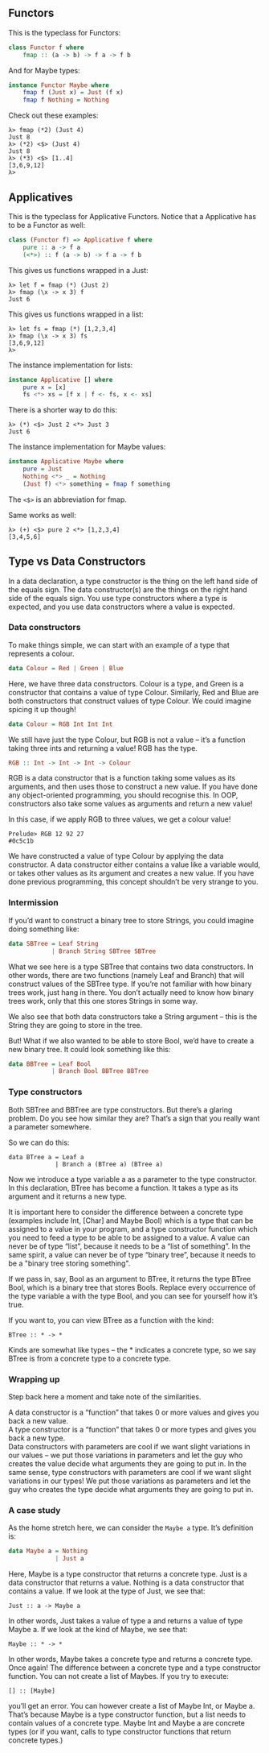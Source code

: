 ## Functors

This is the typeclass for Functors:

```haskell
class Functor f where
    fmap :: (a -> b) -> f a -> f b
```

And for Maybe types:

```haskell
instance Functor Maybe where
    fmap f (Just x) = Just (f x)
    fmap f Nothing = Nothing
```

Check out these examples:

```shell
λ> fmap (*2) (Just 4)
Just 8
λ> (*2) <$> (Just 4)
Just 8
λ> (*3) <$> [1..4]
[3,6,9,12]
λ>
```

## Applicatives

This is the typeclass for Applicative Functors. Notice that a Applicative has to be a Functor as well:

```haskell
class (Functor f) => Applicative f where
    pure :: a -> f a
    (<*>) :: f (a -> b) -> f a -> f b
```

This gives us functions wrapped in a Just:

```shell
λ> let f = fmap (*) (Just 2)
λ> fmap (\x -> x 3) f
Just 6
```

This gives us functions wrapped in a list:

```shell
λ> let fs = fmap (*) [1,2,3,4]
λ> fmap (\x -> x 3) fs
[3,6,9,12]
λ>
```

The instance implementation for lists:
```haskell
instance Applicative [] where
    pure x = [x]
    fs <*> xs = [f x | f <- fs, x <- xs]
```

There is a shorter way to do this:

```shell
λ> (*) <$> Just 2 <*> Just 3
Just 6
```

The instance implementation for Maybe values:
```haskell
instance Applicative Maybe where
    pure = Just
    Nothing <*> _ = Nothing
    (Just f) <*> something = fmap f something
```

The `<$>` is an abbreviation for fmap.

Same works as well:

```shell
λ> (+) <$> pure 2 <*> [1,2,3,4]
[3,4,5,6]
```

## Type vs Data Constructors
In a data declaration, a type constructor is the thing on the left hand side of the equals sign. The data constructor(s) are the things on the right hand side of the equals sign. You use type constructors where a type is expected, and you use data constructors where a value is expected.

### Data constructors
To make things simple, we can start with an example of a type that represents a colour.

```haskell
data Colour = Red | Green | Blue
```

Here, we have three data constructors. Colour is a type, and Green is a constructor that contains a value of type Colour. Similarly, Red and Blue are both constructors that construct values of type Colour. We could imagine spicing it up though!

```haskell
data Colour = RGB Int Int Int
```

We still have just the type Colour, but RGB is not a value – it’s a function taking three ints and returning a value! RGB has the type.

```haskell
RGB :: Int -> Int -> Int -> Colour
```

RGB is a data constructor that is a function taking some values as its arguments, and then uses those to construct a new value. If you have done any object-oriented programming, you should recognise this. In OOP, constructors also take some values as arguments and return a new value!

In this case, if we apply RGB to three values, we get a colour value!

```shell
Prelude> RGB 12 92 27
#0c5c1b
```

We have constructed a value of type Colour by applying the data constructor. A data constructor either contains a value like a variable would, or takes other values as its argument and creates a new value. If you have done previous programming, this concept shouldn’t be very strange to you.

### Intermission

If you’d want to construct a binary tree to store Strings, you could imagine doing something like:

```haskell
data SBTree = Leaf String
            | Branch String SBTree SBTree
```
What we see here is a type SBTree that contains two data constructors. In other words, there are two functions (namely Leaf and Branch) that will construct values of the SBTree type. If you’re not familiar with how binary trees work, just hang in there. You don’t actually need to know how binary trees work, only that this one stores Strings in some way.

We also see that both data constructors take a String argument – this is the String they are going to store in the tree.

But! What if we also wanted to be able to store Bool, we’d have to create a new binary tree. It could look something like this:

```haskell
data BBTree = Leaf Bool
            | Branch Bool BBTree BBTree
```

### Type constructors

Both SBTree and BBTree are type constructors. But there’s a glaring problem. Do you see how similar they are? That’s a sign that you really want a parameter somewhere.

So we can do this:

```
data BTree a = Leaf a
             | Branch a (BTree a) (BTree a)
```

Now we introduce a type variable a as a parameter to the type constructor. In this declaration, BTree has become a function. It takes a type as its argument and it returns a new type.

It is important here to consider the difference between a concrete type (examples include Int, [Char] and Maybe Bool) which is a type that can be assigned to a value in your program, and a type constructor function which you need to feed a type to be able to be assigned to a value. A value can never be of type “list”, because it needs to be a “list of something”. In the same spirit, a value can never be of type “binary tree”, because it needs to be a "binary tree storing something".

If we pass in, say, Bool as an argument to BTree, it returns the type BTree Bool, which is a binary tree that stores Bools. Replace every occurrence of the type variable a with the type Bool, and you can see for yourself how it’s true.

If you want to, you can view BTree as a function with the kind:

```shell
BTree :: * -> *
```

Kinds are somewhat like types – the * indicates a concrete type, so we say BTree is from a concrete type to a concrete type.

### Wrapping up

Step back here a moment and take note of the similarities.

A data constructor is a “function” that takes 0 or more values and gives you back a new value.<br>
A type constructor is a “function” that takes 0 or more types and gives you back a new type.<br>
Data constructors with parameters are cool if we want slight variations in our values – we put those variations in parameters and let the guy who creates the value decide what arguments they are going to put in. In the same sense, type constructors with parameters are cool if we want slight variations in our types! We put those variations as parameters and let the guy who creates the type decide what arguments they are going to put in.

### A case study

As the home stretch here, we can consider the <code>Maybe a</code> type. It’s definition is:

```haskell
data Maybe a = Nothing
             | Just a
```

Here, Maybe is a type constructor that returns a concrete type. Just is a data constructor that returns a value. Nothing is a data constructor that contains a value. If we look at the type of Just, we see that:

```shell
Just :: a -> Maybe a
```

In other words, Just takes a value of type a and returns a value of type Maybe a. If we look at the kind of Maybe, we see that:

```shell
Maybe :: * -> *
```

In other words, Maybe takes a concrete type and returns a concrete type.
Once again! The difference between a concrete type and a type constructor function. You can not create a list of Maybes. If you try to execute:


```shell
[] :: [Maybe]
```

you’ll get an error. You can however create a list of Maybe Int, or Maybe a. That’s because Maybe is a type constructor function, but a list needs to contain values of a concrete type. Maybe Int and Maybe a are concrete types (or if you want, calls to type constructor functions that return concrete types.)

